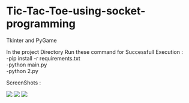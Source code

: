 # Tic-Tac-Toe-using-socket-programming
Tkinter and PyGame

In the project Directory Run these command for Successfull Execution : <br>
-pip install -r requirements.txt <br>
-python main.py <br>
-python 2.py <br>

ScreenShots : 


![](https://user-images.githubusercontent.com/66835286/135509914-01dead64-7b85-4ae1-8eb4-0dcbdadbfb01.png)
![](https://user-images.githubusercontent.com/66835286/135509980-0b8902ea-ca06-4659-98c7-5ead02e6b7fa.png)
![](https://user-images.githubusercontent.com/66835286/135510001-21ecad51-f79a-407e-882a-314d1fc02926.png)

